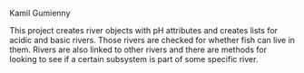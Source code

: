 Kamil Gumienny  

This project creates river objects with pH attributes and creates lists for acidic and basic rivers. Those rivers are checked for whether fish can live in them. Rivers are also linked to other rivers and there are methods for looking to see if a certain subsystem is part of some specific river.
